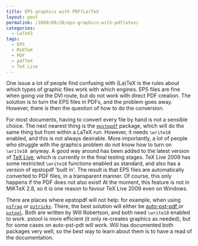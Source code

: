 ```yaml
---
title: EPS graphics with PDF(La)TeX
layout: post
permalink: /2009/09/28/eps-graphics-with-pdflatex/
categories:
  - LaTeX3
tags:
  - EPS
  - MiKTeX
  - PDF
  - pdfTeX
  - TeX Live
---
```

One issue a lot of people find confusing with (La)TeX is the rules about which types of graphic files work with which engines. EPS files are fine when going _via_ the DVI route, but do not work with direct PDF creation. The solution is to turn the EPS files in PDFs, and the problem goes away. However, there is then the question of how to do the conversion.

For most documents, having to convert every file by hand is not a sensible choice. The next nearest thing is the [`epstopdf`](https://ctan.org/pkg/epstopdf) package, which will do the same thing but from within a LaTeX run. However, it needs `\write18` enabled, and this is not always desirable. More importantly, a lot of people who struggle with the graphics problem do not know how to turn on `\write18 `anyway. A good way around has been added to the latest version of [TeX Live](https://tug.org/texlive), which is currently in the final testing stages. TeX Live 2009 has some restricted `\write18` functions enabled as standard, and also has a version of epstopdf 'built in'. The result is that EPS files are automatically converted to PDF files, in a transparent manner. Of course, this only happens if the PDF does not also exist! At the moment, this feature is not in MiKTeX 2.8, so it is one reason to favour TeX Live 2009 even on Windows.

There are places where epstopdf will not help: for example, when using [`psfrag`](https://ctan.org/pkg/psfrag) or [`pstricks`](https://ctan.org/pkg/pstricks). There, the best solution will either be [auto-pst-pdf ](https://ctan.org/pkg/auto-pst-pdf)or [`pstool`](https://ctan.org/pkg/pstool). Both are written by Will Robertson, and both need `\write18` enabled to work. pstool is more efficient (it only re-creates graphics as needed), but for some cases on auto-pst-pdt will work. Will has documented both packages very well, so the best way to learn about them is to have a read of the documentation.
